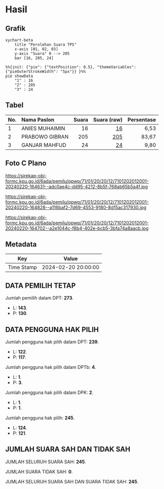 # Hasil

## Grafik

```mermaid
xychart-beta
    title "Perolehan Suara TPS"
    x-axis [01, 02, 03]
    y-axis "Suara" 0 --> 205
    bar [16, 205, 24]
```

```mermaid
%%{init: {"pie": {"textPosition": 0.5}, "themeVariables": {"pieOuterStrokeWidth": "5px"}} }%%
pie showData
    "1" : 16
    "2" : 205
    "3" : 24
```

## Tabel

| No. | Nama Paslon    | Suara | Suara (raw) | Persentase |
|:--- |:-------------- | -----:| -----------:| ----------:|
| 1   | ANIES MUHAIMIN | 16    | [16][p-1]   | 6,53       |
| 2   | PRABOWO GIBRAN | 205   | [205][p-2]  | 83,67      |
| 3   | GANJAR MAHFUD  | 24    | [24][p-3]   | 9,80       |


[p-1]: https://github.com/gigit-pemilu/pemilu-2024-71-sulawesi-utara/blob/main/pilpres/hitung-suara/sub/71-sulawesi-utara/sub/01-bolaang-mongondow/sub/20-poigar/sub/2012-poigar-ii/sub/001-tps/sub/paslon-1.txt
[p-2]: https://github.com/gigit-pemilu/pemilu-2024-71-sulawesi-utara/blob/main/pilpres/hitung-suara/sub/71-sulawesi-utara/sub/01-bolaang-mongondow/sub/20-poigar/sub/2012-poigar-ii/sub/001-tps/sub/paslon-2.txt
[p-3]: https://github.com/gigit-pemilu/pemilu-2024-71-sulawesi-utara/blob/main/pilpres/hitung-suara/sub/71-sulawesi-utara/sub/01-bolaang-mongondow/sub/20-poigar/sub/2012-poigar-ii/sub/001-tps/sub/paslon-3.txt

## Foto C Plano

https://sirekap-obj-formc.kpu.go.id/6ada/pemilu/ppwp/71/01/20/20/12/7101202012001-20240220-164631--adc0ae4c-dd95-4212-8b5f-768ab65b5a4f.jpg

https://sirekap-obj-formc.kpu.go.id/6ada/pemilu/ppwp/71/01/20/20/12/7101202012001-20240220-164828--a116baf2-7d69-4553-9180-8d15ac317930.jpg

https://sirekap-obj-formc.kpu.go.id/6ada/pemilu/ppwp/71/01/20/20/12/7101202012001-20240220-164702--a2e1044c-f8b4-402e-bcb5-3bfa74a8aacb.jpg


## Metadata

| Key        | Value               |
| ---------- | ------------------- |
| Time Stamp | 2024-02-20 20:00:00 |


## DATA PEMILIH TETAP

Jumlah pemilih dalam DPT: **273**.
 * L: **143**.
 * P: **130**.

## DATA PENGGUNA HAK PILIH

Jumlah pengguna hak pilih dalam DPT: **239**.
 * L: **122**.
 * P: **117**.

Jumlah pengguna hak pilih dalam DPTb: **4**.
 * L: **1**.
 * P: **3**.

Jumlah pengguna hak pilih dalam DPK: **2**.
 * L: **1**.
 * P: **1**.

Jumlah pengguna hak pilih: **245**.
 * L: **124**.
 * P: **121**.

## JUMLAH SUARA SAH DAN TIDAK SAH

JUMLAH SELURUH SUARA SAH: **245**.

JUMLAH SUARA TIDAK SAH: **0**.

JUMLAH SELURUH SUARA SAH DAN SUARA TIDAK SAH: **245**.


